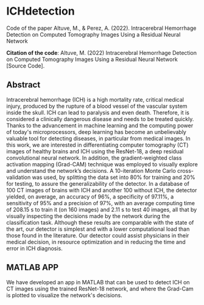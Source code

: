 # ICHdetection

Code of the paper Altuve, M., & Perez, A. (2022). Intracerebral Hemorrhage Detection on Computed Tomography Images Using a Residual Neural Network

**Citation of the code**: Altuve, M. (2022) Intracerebral Hemorrhage Detection on Computed Tomography Images Using a Residual Neural Network [Source Code].

## Abstract
Intracerebral hemorrhage (ICH) is a high mortality rate, critical medical injury, produced by the rupture of a blood vessel of the vascular system inside the skull. ICH can lead to paralysis and even death. Therefore, it is considered a clinically dangerous disease and needs to be treated quickly. Thanks to the advancement in machine learning and the computing power of today's microprocessors, deep learning has become an unbelievably valuable tool for detecting diseases, in particular from medical images. In this work, we are interested in differentiating computer tomography (CT) images of healthy brains and ICH using the ResNet-18, a deep residual convolutional neural network. In addition, the gradient-weighted class activation mapping (Grad-CAM) technique was employed to visually explore and understand the network’s decisions. A 10-iteration Monte Carlo cross-validation was used, by splitting the data set into 80\% for training and 20\% for testing, to assure the generalizability of the detector. In a database of 100 CT images of brains with ICH and another 100 without ICH, the detector yielded, on average, an accuracy of 96\%, a specificity of 97.11\%, a sensitivity of 95\% and a precision of 97\%, with an average computing time of 208.15 s to train it (on 160 images) and 2.11 s to test 40 images, all that by visually inspecting the decisions made by the network during the classification task. Although these results are comparable with the state of the art, our detector is simplest and with a lower computational load than those found in the literature. Our detector could assist physicians in their medical decision, in resource optimization and in reducing the time and error in ICH diagnosis.

## MATLAB APP
We have developed an app in MATLAB that can be used to detect ICH on CT images using the trained ResNet-18 network, and where the Grad-Cam is plotted to visualize the network's decisions.

